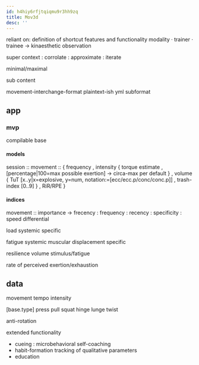 ```yaml
---
id: h4hiy6rfjtqiqmu9r3hh9zq
title: Mov3d
desc: ''
---
```


reliant on:
definition of shortcut features and functionality
  modality
    · trainer
    · trainee
    -> kinaesthetic observation

super
  context
  : corrolate
  : approximate
  : iterate

minimal/maximal

sub
  content

movement-interchange-format
plaintext-ish yml subformat

## app
### mvp
compilable base

#### models
session ::
movement ::
{ frequency
, intensity
  { torque estimate
  , [percentage|100=max possible exertion] -> circa-max per default
  }
, volume
  { TuT [x..y|x=explosive, y=num, notation:=[ecc/ecc.p/conc/conc.p]]
  , trash-index [0..9]
  }
, RiR/RPE
}

#### indices
  movement ::
    importance
    -> frecency
      : frequency
      : recency
      : specificity
      : speed differential

  load
    systemic
    specific

  fatigue
    systemic
      muscular displacement
    specific

  resilience
    volume
  stimulus/fatigue

  rate of perceived exertion/exhaustion

## data
movement
  tempo
  intensity

[base.type]
  press
  pull
  squat
  hinge
  lunge
  twist

  anti-rotation

extended functionality
- cueing
  : microbehavioral self-coaching
- habit-formation
  tracking of qualitative parameters
- education

